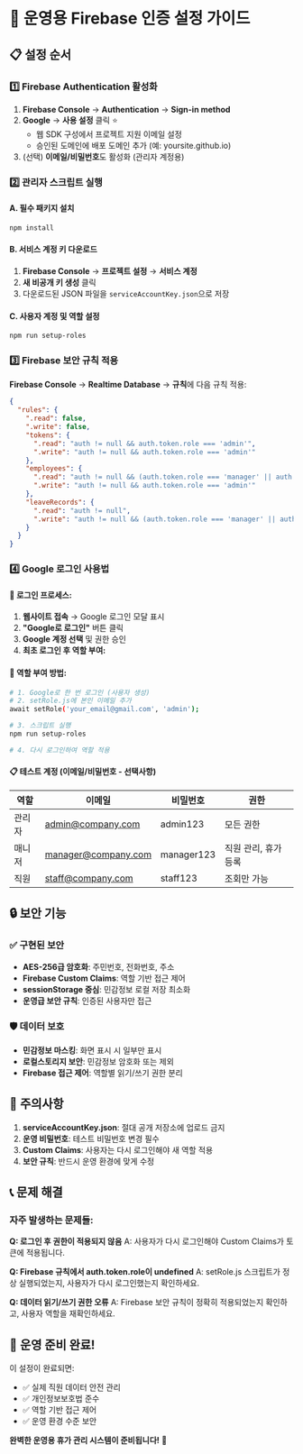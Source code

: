 # 🚀 운영용 Firebase 인증 설정 가이드

## 📋 설정 순서

### 1️⃣ Firebase Authentication 활성화
1. **Firebase Console** → **Authentication** → **Sign-in method**
2. **Google** → **사용 설정** 클릭 ⭐
   - 웹 SDK 구성에서 프로젝트 지원 이메일 설정
   - 승인된 도메인에 배포 도메인 추가 (예: yoursite.github.io)
3. (선택) **이메일/비밀번호**도 활성화 (관리자 계정용)

### 2️⃣ 관리자 스크립트 실행

#### A. 필수 패키지 설치
```bash
npm install
```

#### B. 서비스 계정 키 다운로드
1. **Firebase Console** → **프로젝트 설정** → **서비스 계정**
2. **새 비공개 키 생성** 클릭
3. 다운로드된 JSON 파일을 `serviceAccountKey.json`으로 저장

#### C. 사용자 계정 및 역할 설정
```bash
npm run setup-roles
```

### 3️⃣ Firebase 보안 규칙 적용

**Firebase Console** → **Realtime Database** → **규칙**에 다음 규칙 적용:

```json
{
  "rules": {
    ".read": false,
    ".write": false,
    "tokens": {
      ".read": "auth != null && auth.token.role === 'admin'",
      ".write": "auth != null && auth.token.role === 'admin'"
    },
    "employees": {
      ".read": "auth != null && (auth.token.role === 'manager' || auth.token.role === 'admin')",
      ".write": "auth != null && auth.token.role === 'admin'"
    },
    "leaveRecords": {
      ".read": "auth != null",
      ".write": "auth != null && (auth.token.role === 'manager' || auth.token.role === 'admin')"
    }
  }
}
```

### 4️⃣ Google 로그인 사용법

#### **🔑 로그인 프로세스:**
1. **웹사이트 접속** → Google 로그인 모달 표시
2. **"Google로 로그인"** 버튼 클릭
3. **Google 계정 선택** 및 권한 승인
4. **최초 로그인 후 역할 부여:**

#### **👤 역할 부여 방법:**
```bash
# 1. Google로 한 번 로그인 (사용자 생성)
# 2. setRole.js에 본인 이메일 추가
await setRole('your_email@gmail.com', 'admin');

# 3. 스크립트 실행
npm run setup-roles

# 4. 다시 로그인하여 역할 적용
```

#### **📋 테스트 계정 (이메일/비밀번호 - 선택사항)**
| 역할 | 이메일 | 비밀번호 | 권한 |
|------|--------|----------|------|
| 관리자 | admin@company.com | admin123 | 모든 권한 |
| 매니저 | manager@company.com | manager123 | 직원 관리, 휴가 등록 |
| 직원 | staff@company.com | staff123 | 조회만 가능 |

## 🔒 보안 기능

### ✅ 구현된 보안
- **AES-256급 암호화**: 주민번호, 전화번호, 주소
- **Firebase Custom Claims**: 역할 기반 접근 제어
- **sessionStorage 중심**: 민감정보 로컬 저장 최소화
- **운영급 보안 규칙**: 인증된 사용자만 접근

### 🛡️ 데이터 보호
- **민감정보 마스킹**: 화면 표시 시 일부만 표시
- **로컬스토리지 보안**: 민감정보 암호화 또는 제외
- **Firebase 접근 제어**: 역할별 읽기/쓰기 권한 분리

## 🚨 주의사항

1. **serviceAccountKey.json**: 절대 공개 저장소에 업로드 금지
2. **운영 비밀번호**: 테스트 비밀번호 변경 필수
3. **Custom Claims**: 사용자는 다시 로그인해야 새 역할 적용
4. **보안 규칙**: 반드시 운영 환경에 맞게 수정

## 📞 문제 해결

### 자주 발생하는 문제들:

**Q: 로그인 후 권한이 적용되지 않음**
A: 사용자가 다시 로그인해야 Custom Claims가 토큰에 적용됩니다.

**Q: Firebase 규칙에서 auth.token.role이 undefined**
A: setRole.js 스크립트가 정상 실행되었는지, 사용자가 다시 로그인했는지 확인하세요.

**Q: 데이터 읽기/쓰기 권한 오류**
A: Firebase 보안 규칙이 정확히 적용되었는지 확인하고, 사용자 역할을 재확인하세요.

## 🎯 운영 준비 완료!

이 설정이 완료되면:
- ✅ 실제 직원 데이터 안전 관리
- ✅ 개인정보보호법 준수
- ✅ 역할 기반 접근 제어
- ✅ 운영 환경 수준 보안

**완벽한 운영용 휴가 관리 시스템이 준비됩니다!** 🚀
